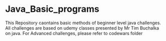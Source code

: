 # Java_Basic_programs
This Repository caontains basic methods of beginner level java challenges.
All challenges are based on udemy classes presented by Mr Tim Buchalka on java.
For Advanced challenges, please refer to codewars folder
